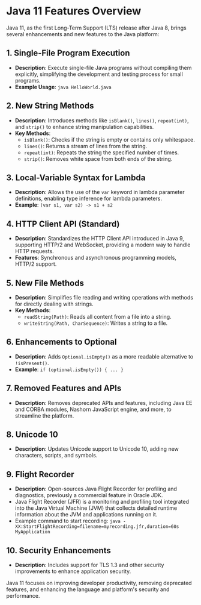 # Java 11 Features Overview

Java 11, as the first Long-Term Support (LTS) release after Java 8, brings several enhancements and new features to the Java platform:

## 1. Single-File Program Execution
- **Description**: Execute single-file Java programs without compiling them explicitly, simplifying the development and testing process for small programs.
- **Example Usage**: `java HelloWorld.java`

## 2. New String Methods
- **Description**: Introduces methods like `isBlank()`, `lines()`, `repeat(int)`, and `strip()` to enhance string manipulation capabilities.
- **Key Methods**:
   - `isBlank()`: Checks if the string is empty or contains only whitespace.
   - `lines()`: Returns a stream of lines from the string.
   - `repeat(int)`: Repeats the string the specified number of times.
   - `strip()`: Removes white space from both ends of the string.

## 3. Local-Variable Syntax for Lambda
- **Description**: Allows the use of the `var` keyword in lambda parameter definitions, enabling type inference for lambda parameters.
- **Example**: `(var s1, var s2) -> s1 + s2`

## 4. HTTP Client API (Standard)
- **Description**: Standardizes the HTTP Client API introduced in Java 9, supporting HTTP/2 and WebSocket, providing a modern way to handle HTTP requests.
- **Features**: Synchronous and asynchronous programming models, HTTP/2 support.

## 5. New File Methods
- **Description**: Simplifies file reading and writing operations with methods for directly dealing with strings.
- **Key Methods**:
   - `readString(Path)`: Reads all content from a file into a string.
   - `writeString(Path, CharSequence)`: Writes a string to a file.

## 6. Enhancements to Optional
- **Description**: Adds `Optional.isEmpty()` as a more readable alternative to `!isPresent()`.
- **Example**: `if (optional.isEmpty()) { ... }`

## 7. Removed Features and APIs
- **Description**: Removes deprecated APIs and features, including Java EE and CORBA modules, Nashorn JavaScript engine, and more, to streamline the platform.

## 8. Unicode 10
- **Description**: Updates Unicode support to Unicode 10, adding new characters, scripts, and symbols.

## 9. Flight Recorder
- **Description**: Open-sources Java Flight Recorder for profiling and diagnostics, previously a commercial feature in Oracle JDK.
- Java Flight Recorder (JFR) is a monitoring and profiling tool integrated into the Java Virtual Machine (JVM) that collects detailed runtime information about the JVM and applications running on it.
- Example command to start recording: `java -XX:StartFlightRecording=filename=myrecording.jfr,duration=60s MyApplication`

## 10. Security Enhancements
- **Description**: Includes support for TLS 1.3 and other security improvements to enhance application security.

Java 11 focuses on improving developer productivity, removing deprecated features, and enhancing the language and platform's security and performance.
